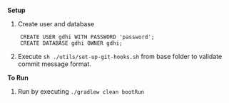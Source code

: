 **Setup**

1. Create user and database
```
    CREATE USER gdhi WITH PASSWORD 'password';
    CREATE DATABASE gdhi OWNER gdhi;
```

2. Execute `sh ./utils/set-up-git-hooks.sh` from base folder to validate commit message format.

**To Run**

1. Run by executing
`./gradlew clean bootRun`